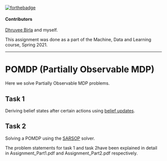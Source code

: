 [![forthebadge](https://forthebadge.com/images/badges/contains-technical-debt.svg)](https://forthebadge.com)

#### Contributors
[Dhruvee Birla](https://github.com/dhruvxx) and myself.

This assignment was done as a part of the Machine, Data and Learning course, Spring 2021.

---

# POMDP (Partially Observable MDP)

Here we solve Partially Observable MDP problems.

## Task 1

Deriving belief states after certain actions using [belief updates](https://en.wikipedia.org/wiki/Partially_observable_Markov_decision_process#Belief_update).

## Task 2

Solving a POMDP using the [SARSOP](https://github.com/AdaCompNUS/sarsop) solver.

The problem statements for task 1 and task 2have been explained in detail in Assignment_Part1.pdf and Assignment_Part2.pdf respectively.